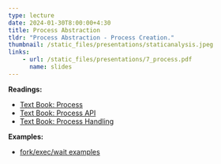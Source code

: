 ```yaml
---
type: lecture
date: 2024-01-30T8:00:00+4:30
title: Process Abstraction
tldr: "Process Abstraction - Process Creation."
thumbnail: /static_files/presentations/staticanalysis.jpeg
links:
    - url: /static_files/presentations/7_process.pdf
      name: slides
---
```

**Readings:**
- [Text Book: Process](https://pages.cs.wisc.edu/~remzi/OSTEP/cpu-intro.pdf)
- [Text Book: Process API](https://pages.cs.wisc.edu/~remzi/OSTEP/cpu-api.pdf)
- [Text Book: Process Handling](https://pages.cs.wisc.edu/~remzi/OSTEP/cpu-mechanisms.pdf)

**Examples:**
- [fork/exec/wait examples](https://github.com/purs3lab/ee469_examples/tree/master/process_api)